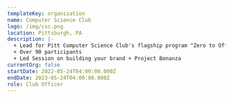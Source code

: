 ```yaml
---
templateKey: organization
name: Computer Science Club
logo: /img/csc.png
location: Pittsburgh, PA
description: |-
  + Lead for Pitt Computer Science Club's flagship program "Zero to Offer"
  + Over 90 participants
  + Led Session on building your brand + Project Bonanza
currentOrg: false
startDate: 2022-05-24T04:00:00.000Z
endDate: 2023-05-24T04:00:00.000Z
role: Club Officer
---
```

